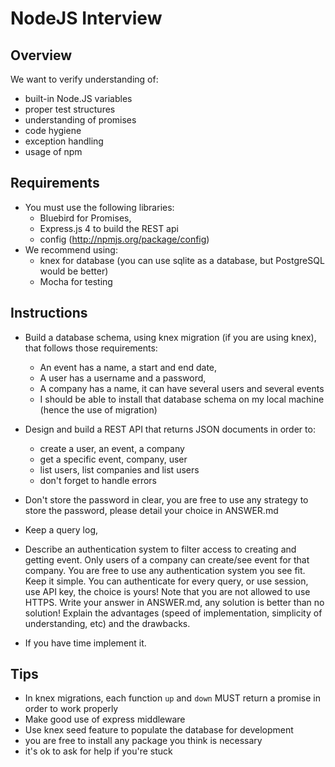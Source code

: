 # NodeJS Interview

## Overview

We want to verify understanding of:

* built-in Node.JS variables
* proper test structures
* understanding of promises
* code hygiene
* exception handling
* usage of npm

## Requirements

* You must use the following libraries:
  * Bluebird for Promises,
  * Express.js 4 to build the REST api
  * config (http://npmjs.org/package/config)
* We recommend using:
  * knex for database (you can use sqlite as a database, but PostgreSQL would be better)
  * Mocha for testing

## Instructions

* Build a database schema, using knex migration (if you are using knex), that follows those requirements:
  * An event has a name, a start and end date,
  * A user has a username and a password,
  * A company has a name, it can have several users and several events
  * I should be able to install that database schema on my local machine (hence the use of migration)

* Design and build a REST API that returns JSON documents in order to:
  * create a user, an event, a company
  * get a specific event, company, user
  * list users, list companies and list users
  * don't forget to handle errors

* Don't store the password in clear, you are free to use any strategy to store the password, please detail your choice
 in ANSWER.md

* Keep a query log,

* Describe an authentication system to filter access to creating and getting event. Only users of
a company can create/see event for that company. You are free to use any authentication system you
see fit. Keep it simple. You can authenticate for every query, or use session, use API key, the choice is yours! Note
 that you are not allowed to use HTTPS. Write your answer in ANSWER.md, any solution is better than no solution!
 Explain the advantages (speed of implementation, simplicity of understanding, etc) and the drawbacks.
* If you have time implement it.

## Tips

* In knex migrations, each function `up` and `down` MUST return a promise in order to work properly
* Make good use of express middleware
* Use knex seed feature to populate the database for development
* you are free to install any package you think is necessary
* it's ok to ask for help if you're stuck
